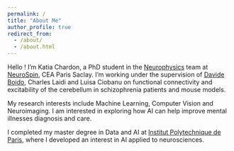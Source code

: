 ```yaml
---
permalink: /
title: "About Me"
author_profile: true
redirect_from: 
  - /about/
  - /about.html
---
```


Hello ! I’m Katia Chardon, a PhD student in the [Neurophysics](https://neurospin.github.io/ciel/teams/ciel-neurophysics.html) team at [NeuroSpin](https://joliot.cea.fr/drf/joliot/Pages/Entites_de_recherche/NeuroSpin.aspx), CEA Paris Saclay. I’m working under the supervision of [Davide Boido](https://davideboido.github.io/), Charles Laidi and Luisa Ciobanu on functional connectivity and excitability of the cerebellum in schizophrenia patients and mouse models.

My research interests include Machine Learning, Computer Vision and Neuroimaging. I am interested in exploring how AI can help improve mental illnesses diagnosis and care.

I completed my master degree in Data and AI at [Institut Polytechnique de Paris](https://www.ip-paris.fr/), where I developed an interest in AI applied to neurosciences.